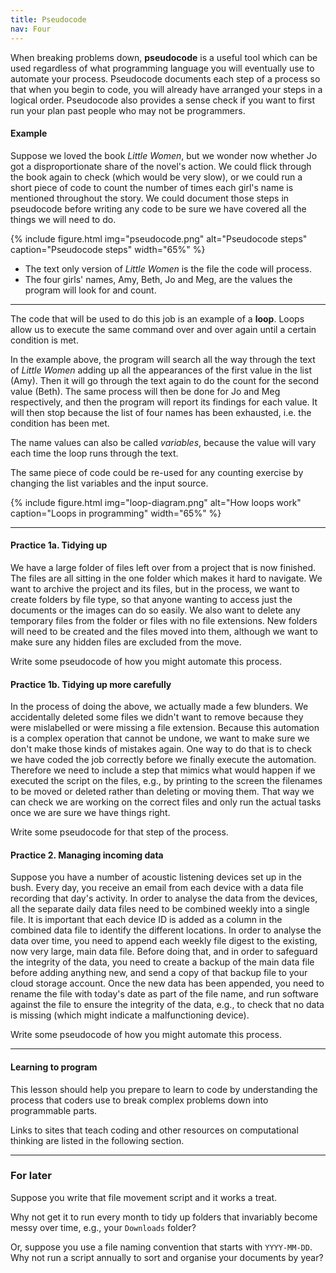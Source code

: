 ```yaml
---
title: Pseudocode
nav: Four
---
```


When breaking problems down, **pseudocode** is a useful tool which can be used regardless of what programming language you will eventually use to automate your process. Pseudocode documents each step of a process so that when you begin to code, you will already have arranged your steps in a logical order. Pseudocode also provides a sense check if you want to first run your plan past people who may not be programmers. 

#### Example

Suppose we loved the book *Little Women*, but we wonder now whether Jo got a disproportionate share of the novel's action. We could flick through the book again to check (which would be very slow), or we could run a short piece of code to count the number of times each girl's name is mentioned throughout the story. We could document those steps in pseudocode before writing any code to be sure we have covered all the things we will need to do. 

{% include figure.html img="pseudocode.png" alt="Pseudocode steps" caption="Pseudocode steps" width="65%" %}

- The text only version of *Little Women* is the file the code will process.   
- The four girls' names, Amy, Beth, Jo and Meg, are the values the program will look for and count.
  
---------

The code that will be used to do this job is an example of a **loop**. Loops allow us to execute the same command over and over again until a certain condition is met. 

In the example above, the program will search all the way through the text of *Little Women* adding up all the appearances of the first value in the list (Amy). Then it will go through the text again to do the count for the second value (Beth). The same process will then be done for Jo and Meg respectively, and then the program will report its findings for each value. It will then stop because the list of four names has been exhausted, i.e. the condition has been met. 

The name values can also be called *variables*, because the value will vary each time the loop runs through the text.

The same piece of code could be re-used for any counting exercise by changing the list variables and the input source.

{% include figure.html img="loop-diagram.png" alt="How loops work" caption="Loops in programming" width="65%" %}

---------

#### Practice 1a. Tidying up

We have a large folder of files left over from a project that is now finished. The files are all sitting in the one folder which makes it hard to navigate. We want to archive the project and its files, but in the process, we want to create folders by file type, so that anyone wanting to access just the documents or the images can do so easily. We also want to delete any temporary files from the folder or files with no file extensions. New folders will need to be created and the files moved into them, although we want to make sure any hidden files are excluded from the move. 

Write some pseudocode of how you might automate this process.

#### Practice 1b. Tidying up more carefully

In the process of doing the above, we actually made a few blunders. We accidentally deleted some files we didn't want to remove because they were mislabelled or were missing a file extension. Because this automation is a complex operation that cannot be undone, we want to make sure we don't make those kinds of mistakes again. One way to do that is to check we have coded the job correctly before we finally execute the automation. Therefore we need to include a step that mimics what would happen if we executed the script on the files, e.g., by printing to the screen the filenames to be moved or deleted rather than deleting or moving them. That way we can check we are working on the correct files and only run the actual tasks once we are sure we have things right.

Write some pseudocode for that step of the process.

#### Practice 2. Managing incoming data

Suppose you have a number of acoustic listening devices set up in the bush. Every day, you receive an email from each device with a data file recording that day's activity. In order to analyse the data from the devices, all the separate daily data files need to be combined weekly into a single file. It is important that each device ID is added as a column in the combined data file to identify the different locations. In order to analyse the data over time, you need to append each weekly file digest to the existing, now very large, main data file. Before doing that, and in order to safeguard the integrity of the data, you need to create a backup of the main data file before adding anything new, and send a copy of that backup file to your cloud storage account. Once the new data has been appended, you need to rename the file with today's date as part of the file name, and run software against the file to ensure the integrity of the data, e.g., to check that no data is missing (which might indicate a malfunctioning device).

Write some pseudocode of how you might automate this process.

-------------------

#### Learning to program

This lesson should help you prepare to learn to code by understanding the process that coders use to break complex problems down into programmable parts. 

Links to sites that teach coding and other resources on computational thinking are listed in the following section. 

---------

### For later

Suppose you write that file movement script and it works a treat. 

Why not get it to run every month to tidy up folders that invariably become messy over time, e.g., your `Downloads` folder? 

Or, suppose you use a file naming convention that starts with `YYYY-MM-DD`. Why not run a script annually to sort and organise your documents by year? 
